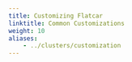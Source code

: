 ```yaml
---
title: Customizing Flatcar
linktitle: Common Customizations
weight: 10
aliases:
    - ../clusters/customization
---
```

